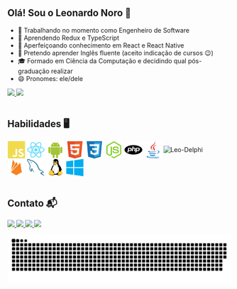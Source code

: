 ## Olá! Sou o Leonardo Noro 👋

- 🔭 Trabalhando no momento como Engenheiro de Software
- 🌱 Aprendendo Redux e TypeScript
- 📜 Aperfeiçoando conhecimento em React e React Native
- 🤔 Pretendo aprender Inglês fluente (aceito indicação de cursos 😉)
- 🎓 Formado em Ciência da Computação e decidindo qual pós-graduação realizar
- 😄 Pronomes: ele/dele

<div style="display: inline_block">
<a href="https://github.com/TheSamhain">
    <img height="230px" src="https://github-readme-stats.vercel.app/api?username=TheSamhain&theme=react&show_icons=true&include_all_commits=true&count_private=true&locale=pt-BR" />
</a> 

<a href="https://github.com/TheSamhain?tab=repositories">
    <img height="230px"  src="https://github-readme-stats.vercel.app/api/top-langs/?username=TheSamhain&theme=react&layout=compact&langs_count=8&locale=pt-BR&hide=c,c%2B%2B,matlab,c%23,shell,Java,ShaderLab" />
</a>
</div>

<br />

## Habilidades 🖥️
  
<div style="display: inline_block">
  <img align="center" height="40" alt="Leo-Js"      src="https://raw.githubusercontent.com/devicons/devicon/master/icons/javascript/javascript-plain.svg">
  <img align="center" height="40" alt="Leo-React"   src="https://raw.githubusercontent.com/devicons/devicon/master/icons/react/react-original.svg">
<!--   <img align="center" height="40" alt="Leo-Redux"   src="https://raw.githubusercontent.com/devicons/devicon/master/icons/redux/redux-original.svg">     -->
  <img align="center" height="40" alt="Leo-Android" src="https://raw.githubusercontent.com/devicons/devicon/master/icons/android/android-plain.svg">
  <img align="center" height="40" alt="Leo-HTML"    src="https://raw.githubusercontent.com/devicons/devicon/master/icons/html5/html5-original.svg">
  <img align="center" height="40" alt="Leo-CSS"     src="https://raw.githubusercontent.com/devicons/devicon/master/icons/css3/css3-original.svg">
  <img align="center" height="40" alt="Leo-NodeJs"  src="https://raw.githubusercontent.com/devicons/devicon/master/icons/nodejs/nodejs-original.svg">    
  <img align="center" height="40" alt="Leo-PHP"     src="https://raw.githubusercontent.com/devicons/devicon/master/icons/php/php-plain.svg">       
  <!--img align="center" height="40" alt="Leo-Csharp"  src="https://raw.githubusercontent.com/devicons/devicon/master/icons/csharp/csharp-original.svg" -->
  <img align="center" height="40" alt="Leo-Java"    src="https://raw.githubusercontent.com/devicons/devicon/master/icons/java/java-original.svg">        
  <img align="center" height="40" alt="Leo-Delphi"  src="https://www.embarcadero.com/images/logos/logo-page/preview_delphi.png">       
  <br />  
  <img align="center" height="40" alt="Leo-Firebase"  src="https://raw.githubusercontent.com/devicons/devicon/master/icons/firebase/firebase-plain.svg">   
  <img align="center" height="40" alt="Leo-Mysql"     src="https://raw.githubusercontent.com/devicons/devicon/master/icons/mysql/mysql-plain.svg"> 
  <img align="center" height="40" alt="Leo-Linux"     src="https://raw.githubusercontent.com/devicons/devicon/master/icons/linux/linux-original.svg">  
  <img align="center" height="40" alt="Leo-Windows"   src="https://raw.githubusercontent.com/devicons/devicon/master/icons/windows8/windows8-original.svg">  
</div>
    
<br />

## Contato 📬
 
<div> 
  <a href = "mailto:leon.np99@gmail.com">
      <img src="https://img.shields.io/badge/-Gmail-D14836?style=for-the-badge&logo=gmail&logoColor=white" target="_blank" />
  </a>    
  <a href="https://www.linkedin.com/in/leonardo-noro-pereira" target="_blank">
      <img src="https://img.shields.io/badge/-LinkedIn-%230077B5?style=for-the-badge&logo=linkedin&logoColor=white" target="_blank" />
  </a>
  <a href="https://www.instagram.com/leon_noro/" target="_blank">
      <img src="https://img.shields.io/badge/Instagram-E4405F?style=for-the-badge&logo=instagram&logoColor=white" target="_blank" />
  </a>
  <a href="https://beacons.ai/leonoro" target="_blank">
      <img src="https://img.shields.io/badge/beacons-0062b1?style=for-the-badge&logo=biolink&logoColor=white" target="_blank" />
  </a>    
    
    
</div>

![Snake animation](https://github.com/TheSamhain/TheSamhain/blob/output/github-contribution-grid-snake.svg)
